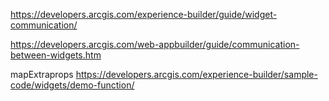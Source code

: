 https://developers.arcgis.com/experience-builder/guide/widget-communication/

https://developers.arcgis.com/web-appbuilder/guide/communication-between-widgets.htm

mapExtraprops
https://developers.arcgis.com/experience-builder/sample-code/widgets/demo-function/
